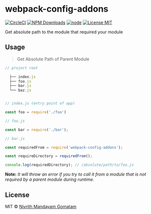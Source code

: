 # webpack-config-addons

[![CircleCI](https://circleci.com/gh/nivrith/webpack-config-addons/tree/master.svg?style=svg)](https://circleci.com/gh/nivrith/webpack-config-addons/tree/master)
[![NPM Downloads](https://img.shields.io/npm/dw/webpack-config-addons.svg)](https://www.npmjs.com/package/webpack-config-addons)
[![node](https://img.shields.io/node/v/webpack-config-addons.svg)](https://www.npmjs.com/package/webpack-config-addons)
[![License MIT](https://img.shields.io/github/license/nivrith/webpack-config-addons.svg)](https://github.com/nivrith/webpack-config-addons/blob/master/LICENSE)

Get absolute path to the module that required your module

## Usage

> Get Absolute Path of Parent Module

~~~ js
// project root

  ├── index.js
  ├── foo.js
  ├── bar.js
  └── baz.js
~~~

```js

// index.js (entry point of app)

const foo = require('./foo')

// foo.js

const bar = require('./bar');

// bar.js

const requiredFrom = require('webpack-config-addons');

const requireDirectory = requiredFrom();

console.log(requiredDirectory); // /absolute/path/to/foo.js

```

**Note:** *It will throw an error if you try to call it from a module that is not required by a parent module during runtime.*

## License

MIT © [Nivrith Mandayam Gomatam](https://au.linkedin.com/in/nivrith-gomatam-43bb7aa5)
